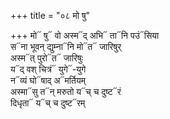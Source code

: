 +++
title = "०८ मो षु"

+++
मो᳓ षु᳓ वो अस्म᳓द् अभि᳓ ता᳓नि पउं᳓सिया  
स᳓ना भूवन् द्युम्ना᳓नि मो᳓त᳓ जारिषुर्  
अस्म᳓त् पुरो᳓त᳓ जारिषुः  
य᳓द् वश् चित्रं᳓ युगे᳓-युगे  
न᳓व्यं घो᳓षाद् अ᳓मर्तियम्  
अस्मा᳓सु त᳓न् मरुतो य᳓च् च दुष्ट᳓रं  
दिधृता᳓ य᳓च् च दुष्ट᳓रम्